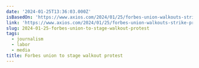 ```yaml
---
date: '2024-01-25T13:36:03.000Z'
isBasedOn: 'https://www.axios.com/2024/01/25/forbes-union-walkouts-strike-protest'
link: 'https://www.axios.com/2024/01/25/forbes-union-walkouts-strike-protest'
slug: 2024-01-25-forbes-union-to-stage-walkout-protest
tags:
  - journalism
  - labor
  - media
title: Forbes union to stage walkout protest
---
```


